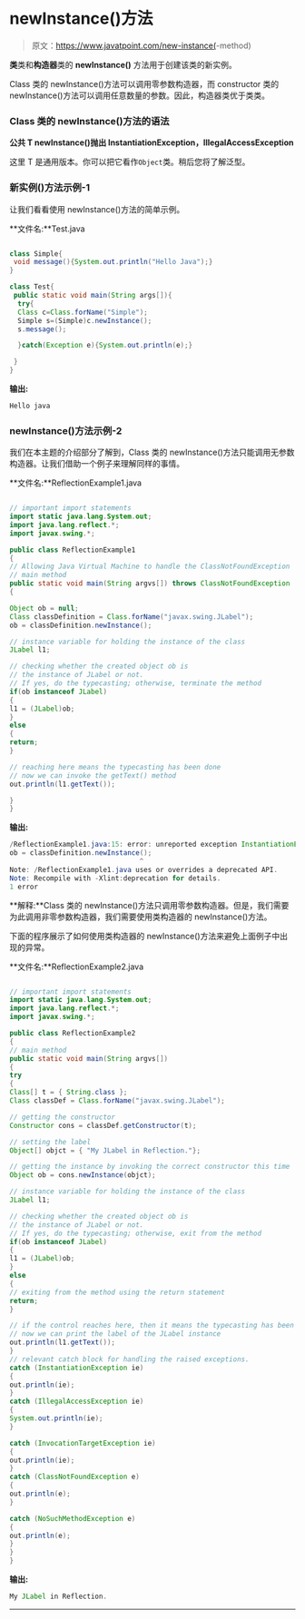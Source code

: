 # newInstance()方法

> 原文：<https://www.javatpoint.com/new-instance(>-method)

**类**类和**构造器**类的 **newInstance()** 方法用于创建该类的新实例。

Class 类的 newInstance()方法可以调用零参数构造器，而 constructor 类的 newInstance()方法可以调用任意数量的参数。因此，构造器类优于类类。

### Class 类的 newInstance()方法的语法

**公共 T newInstance()抛出 InstantiationException，IllegalAccessException**

这里 T 是通用版本。你可以把它看作`Object`类。稍后您将了解泛型。

### 新实例()方法示例-1

让我们看看使用 newInstance()方法的简单示例。

**文件名:**Test.java

```java

class Simple{
 void message(){System.out.println("Hello Java");}
}

class Test{
 public static void main(String args[]){
  try{
  Class c=Class.forName("Simple");
  Simple s=(Simple)c.newInstance();
  s.message();

  }catch(Exception e){System.out.println(e);}

 }
}

```

**输出:**

```java
Hello java

```

### newInstance()方法示例-2

我们在本主题的介绍部分了解到，Class 类的 newInstance()方法只能调用无参数构造器。让我们借助一个例子来理解同样的事情。

**文件名:**ReflectionExample1.java

```java

// important import statements
import static java.lang.System.out;
import java.lang.reflect.*;
import javax.swing.*;

public class ReflectionExample1
{
// Allowing Java Virtual Machine to handle the ClassNotFoundException
// main method
public static void main(String argvs[]) throws ClassNotFoundException
{

Object ob = null;
Class classDefinition = Class.forName("javax.swing.JLabel");
ob = classDefinition.newInstance();

// instance variable for holding the instance of the class
JLabel l1;

// checking whether the created object ob is
// the instance of JLabel or not.
// If yes, do the typecasting; otherwise, terminate the method
if(ob instanceof JLabel)
{
l1 = (JLabel)ob;
}
else
{
return;
}

// reaching here means the typecasting has been done
// now we can invoke the getText() method
out.println(l1.getText());

}
}

```

**输出:**

```java
/ReflectionExample1.java:15: error: unreported exception InstantiationException; must be caught or declared to be thrown
ob = classDefinition.newInstance();
                                ^
Note: /ReflectionExample1.java uses or overrides a deprecated API.
Note: Recompile with -Xlint:deprecation for details.
1 error

```

**解释:**Class 类的 newInstance()方法只调用零参数构造器。但是，我们需要为此调用非零参数构造器，我们需要使用类构造器的 newInstance()方法。

下面的程序展示了如何使用类构造器的 newInstance()方法来避免上面例子中出现的异常。

**文件名:**ReflectionExample2.java

```java

// important import statements
import static java.lang.System.out;
import java.lang.reflect.*;
import javax.swing.*;

public class ReflectionExample2
{
// main method
public static void main(String argvs[]) 
{
try 
{
Class[] t = { String.class };
Class classDef = Class.forName("javax.swing.JLabel"); 

// getting the constructor
Constructor cons = classDef.getConstructor(t);

// setting the label
Object[] objct = { "My JLabel in Reflection."};

// getting the instance by invoking the correct constructor this time
Object ob = cons.newInstance(objct);

// instance variable for holding the instance of the class
JLabel l1;

// checking whether the created object ob is
// the instance of JLabel or not.
// If yes, do the typecasting; otherwise, exit from the method
if(ob instanceof JLabel)
{
l1 = (JLabel)ob;
}
else
{
// exiting from the method using the return statement
return;
}

// if the control reaches here, then it means the typecasting has been done
// now we can print the label of the JLabel instance
out.println(l1.getText());
}
// relevant catch block for handling the raised exceptions.
catch (InstantiationException ie) 
{
out.println(ie);
} 
catch (IllegalAccessException ie) 
{
System.out.println(ie);
}  

catch (InvocationTargetException ie) 
{
out.println(ie);
}
catch (ClassNotFoundException e) 
{
out.println(e);
}

catch (NoSuchMethodException e) 
{
out.println(e);
}
}
}

```

**输出:**

```java
My JLabel in Reflection.

```

* * *